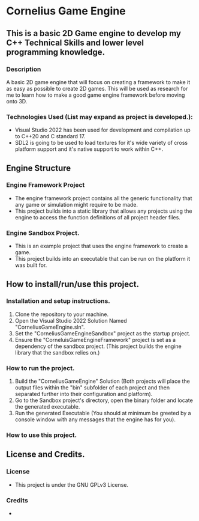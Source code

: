 # Cornelius Game Engine

## This is a basic 2D Game engine to develop my C++ Technical Skills and lower level programming knowledge.

### Description
A basic 2D game engine that will focus on creating a framework to make it as easy as possible to create 2D games. This will be used as research for me to learn how to make a good game engine framework before moving onto 3D.

### Technologies Used (List may expand as project is developed.):
 - Visual Studio 2022 has been used for development and compilation up to C++20 and C standard 17.
 - SDL2 is going to be used to load textures for it's wide variety of cross platform support and it's native support to work within C++.

## Engine Structure
### Engine Framework Project
 - The engine framework project contains all the generic functionality that any game or simulation might require to be made.
 - This project builds into a static library that allows any projects using the engine to access the function definitions of all project header files.

### Engine Sandbox Project.
 - This is an example project that uses the engine framework to create a game.
 - This project builds into an executable that can be run on the platform it was built for.

## How to install/run/use this project.
### Installation and setup instructions.
 1. Clone the repository to your machine.
 2. Open the Visual Studio 2022 Solution Named "CorneliusGameEngine.sln".
 3. Set the "CorneliusGameEngineSandbox" project as the startup project.
 4. Ensure the "CorneluisGameEngineFramework" project is set as a dependency of the sandbox project. (This project builds the engine library that the sandbox relies on.)

### How to run the project.
 1. Build the "CorneliusGameEngine" Solution (Both projects will place the output files within the "bin" subfolder of each project and then separated further into their configuration and platform).
 2. Go to the Sandbox project's directory, open the binary folder and locate the generated executable.
 3. Run the generated Executable (You should at minimum be greeted by a console window with any messages that the engine has for you).

### How to use this project.


## License and Credits.
### License
 - This project is under the GNU GPLv3 License.

### Credits
 - 
